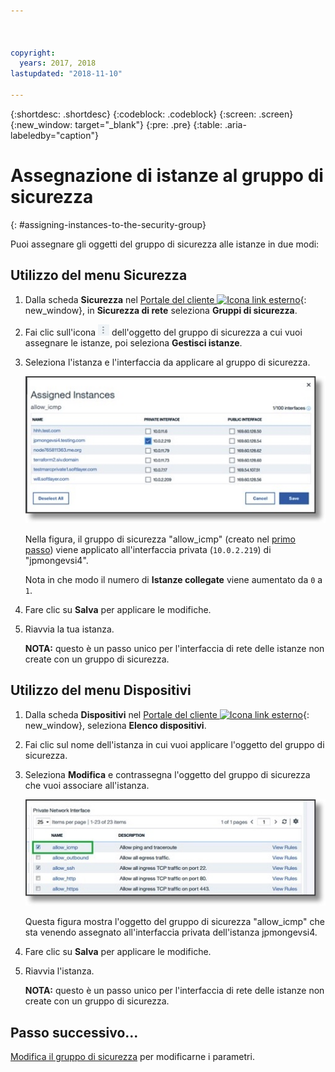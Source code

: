 ```yaml
---



copyright:
  years: 2017, 2018
lastupdated: "2018-11-10"

---
```


{:shortdesc: .shortdesc}
{:codeblock: .codeblock}
{:screen: .screen}
{:new_window: target="_blank"}
{:pre: .pre}
{:table: .aria-labeledby="caption"}

# Assegnazione di istanze al gruppo di sicurezza
{: #assigning-instances-to-the-security-group}

Puoi assegnare gli oggetti del gruppo di sicurezza alle istanze in due modi:

## Utilizzo del menu Sicurezza

1. Dalla scheda **Sicurezza** nel [Portale del cliente ![Icona link esterno](../../icons/launch-glyph.svg "Icona link esterno")](https://control.softlayer.com/){: new_window}, in **Sicurezza di rete** seleziona **Gruppi di sicurezza**.
2. Fai clic sull'icona ![Icona Altro](./images/more_icon.jpg) dell'oggetto del gruppo di sicurezza a cui vuoi assegnare le istanze, poi seleziona **Gestisci istanze**.
3. Seleziona l'istanza e l'interfaccia da applicare al gruppo di sicurezza.

	![Istanza menu Sicurezza](./images/security_assign.jpg)

	Nella figura, il gruppo di sicurezza "allow_icmp" (creato nel [primo passo](/docs/infrastructure/security-groups?topic=security-groups-creating-a-security-group)) viene applicato all'interfaccia privata (`10.0.2.219`) di "jpmongevsi4".

	Nota in che modo il numero di **Istanze collegate** viene aumentato da `0` a `1`.

4. Fare clic su **Salva** per applicare le modifiche.

5. Riavvia la tua istanza.

	**NOTA:** questo è un passo unico per l'interfaccia di rete delle istanze non create con un gruppo di sicurezza.

## Utilizzo del menu Dispositivi

1. Dalla scheda **Dispositivi** nel [Portale del cliente ![Icona link esterno](../../icons/launch-glyph.svg "Icona link esterno")](https://control.softlayer.com/){: new_window}, seleziona **Elenco dispositivi**.
2. Fai clic sul nome dell'istanza in cui vuoi applicare l'oggetto del gruppo di sicurezza.
3. Seleziona **Modifica** e contrassegna l'oggetto del gruppo di sicurezza che vuoi associare all'istanza.

	![Istanza menu Dispositivo](./images/device_assign.jpg)

	Questa figura mostra l'oggetto del gruppo di sicurezza "allow_icmp" che sta venendo assegnato all'interfaccia privata dell'istanza jpmongevsi4.
4. Fare clic su **Salva** per applicare le modifiche.

5. Riavvia l'istanza.

	**NOTA:** questo è un passo unico per l'interfaccia di rete delle istanze non create con un gruppo di sicurezza.

## Passo successivo...
[Modifica il gruppo di sicurezza](/docs/infrastructure/security-groups?topic=security-groups-editing-a-security-group) per modificarne i parametri.  
